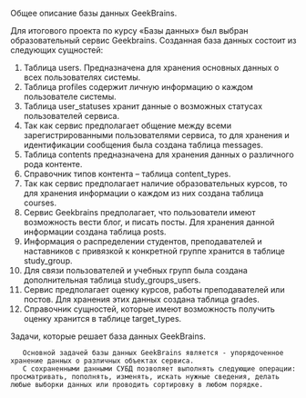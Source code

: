 ﻿Общее описание базы данных GeekBrains.
	
   Для итогового проекта по курсу «Базы данных» был выбран образовательный сервис Geekbrains. Созданная база данных состоит из следующих сущностей:
1. Таблица users. Предназначена для хранения основных данных о всех пользователях системы.
2. Таблица profiles содержит личную информацию о каждом пользователе системы. 
3. Таблица user_statuses хранит данные о возможных статусах пользователей сервиса.
4. Так как сервис предполагает общение между всеми зарегистрированными пользователями сервиса, то для хранения и идентификации сообщения была создана таблица messages.
5. Таблица contents предназначена для хранения данных о различного рода контенте.
6. Справочник типов контента – таблица content_types.
7. Так как сервис предполагает наличие образовательных курсов, то для хранения информации о каждом из них создана таблица courses.
8. Сервис Geekbrains предполагает, что пользователи имеют возможность вести блог, и писать посты. Для хранения данной информации создана таблица posts.
9. Информация о распределении студентов, преподавателей и наставников с привязкой к конкретной группе хранится в таблице study_group.
10. Для связи пользователей и учебных групп была создана дополнительная таблица study_groups_users.
11. Сервис предполагает оценку курсов, работы преподавателей или постов. Для хранения этих данных создана таблица grades.
12. Справочник сущностей, которые имеют возможность получить оценку хранится в таблице target_types.





Задачи, которые решает база данных GeekBrains.

       Основной задачей базы данных GeekBrains является - упорядоченное хранение данных о различных объектах сервиса. 
       С сохраненными данными СУБД позволяет выполнять следующие операции: просматривать, пополнять, изменять, искать нужные сведения, делать любые выборки данных или проводить сортировку в любом порядке.
